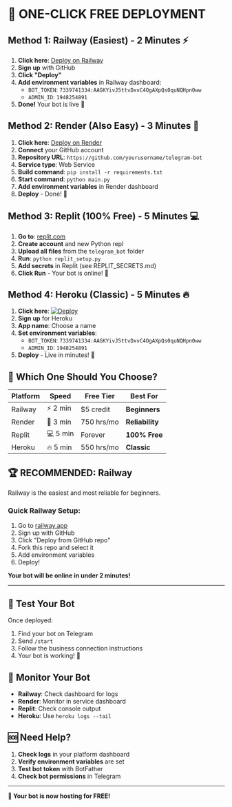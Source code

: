 # 🚀 ONE-CLICK FREE DEPLOYMENT

## Method 1: Railway (Easiest) - 2 Minutes ⚡

1. **Click here**: [Deploy on Railway](https://railway.app/new/template/telegram-bot)
2. **Sign up** with GitHub
3. **Click "Deploy"**
4. **Add environment variables** in Railway dashboard:
   - `BOT_TOKEN`: `7339741334:AAGKYivJ5ttvDxvC4OgAXpQs0quNQHpn0ww`
   - `ADMIN_ID`: `1948254891`
5. **Done!** Your bot is live 🎉

## Method 2: Render (Also Easy) - 3 Minutes 🎯

1. **Click here**: [Deploy on Render](https://render.com/deploy)
2. **Connect** your GitHub account
3. **Repository URL**: `https://github.com/yourusername/telegram-bot`
4. **Service type**: Web Service
5. **Build command**: `pip install -r requirements.txt`
6. **Start command**: `python main.py`
7. **Add environment variables** in Render dashboard
8. **Deploy** - Done! 🎉

## Method 3: Replit (100% Free) - 5 Minutes 💻

1. **Go to**: [replit.com](https://replit.com)
2. **Create account** and new Python repl
3. **Upload all files** from the `telegram_bot` folder
4. **Run**: `python replit_setup.py`
5. **Add secrets** in Replit (see REPLIT_SECRETS.md)
6. **Click Run** - Your bot is online! 🎉

## Method 4: Heroku (Classic) - 5 Minutes 🔥

1. **Click here**: [![Deploy](https://www.herokucdn.com/deploy/button.svg)](https://heroku.com/deploy)
2. **Sign up** for Heroku
3. **App name**: Choose a name
4. **Set environment variables**:
   - `BOT_TOKEN`: `7339741334:AAGKYivJ5ttvDxvC4OgAXpQs0quNQHpn0ww`
   - `ADMIN_ID`: `1948254891`
5. **Deploy** - Live in minutes! 🎉

## 🎯 Which One Should You Choose?

| Platform | Speed | Free Tier | Best For |
|----------|-------|-----------|----------|
| Railway | ⚡ 2 min | $5 credit | **Beginners** |
| Render | 🎯 3 min | 750 hrs/mo | **Reliability** |
| Replit | 💻 5 min | Forever | **100% Free** |
| Heroku | 🔥 5 min | 550 hrs/mo | **Classic** |

## 🏆 **RECOMMENDED: Railway**

Railway is the easiest and most reliable for beginners.

### Quick Railway Setup:
1. Go to [railway.app](https://railway.app)
2. Sign up with GitHub
3. Click "Deploy from GitHub repo"
4. Fork this repo and select it
5. Add environment variables
6. Deploy!

**Your bot will be online in under 2 minutes!**

---

## 📱 Test Your Bot

Once deployed:
1. Find your bot on Telegram
2. Send `/start`
3. Follow the business connection instructions
4. Your bot is working! 🎉

## 🔧 Monitor Your Bot

- **Railway**: Check dashboard for logs
- **Render**: Monitor in service dashboard
- **Replit**: Check console output
- **Heroku**: Use `heroku logs --tail`

## 🆘 Need Help?

1. **Check logs** in your platform dashboard
2. **Verify environment variables** are set
3. **Test bot token** with BotFather
4. **Check bot permissions** in Telegram

---

**🎉 Your bot is now hosting for FREE!**